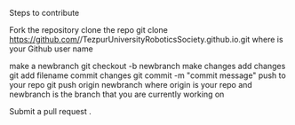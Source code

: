 Steps to contribute

Fork the repository
clone the repo
git clone https://github.com/<user name>/TezpurUniversityRoboticsSociety.github.io.git
where is your Github user name

make a newbranch
git checkout -b newbranch
make changes
add changes
git add filename
commit changes
git commit -m "commit message"
push to your repo
git push origin newbranch
where origin is your repo and newbranch is the branch that you are currently working on

Submit a pull request .
